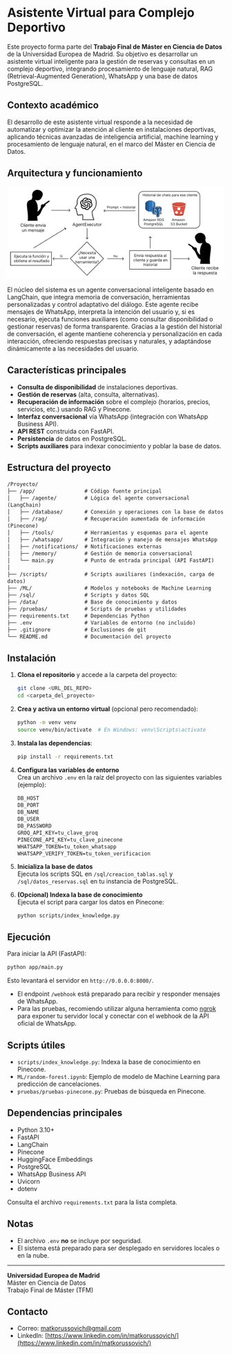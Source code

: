 # Asistente Virtual para Complejo Deportivo

Este proyecto forma parte del **Trabajo Final de Máster en Ciencia de Datos** de la Universidad Europea de Madrid. Su objetivo es desarrollar un asistente virtual inteligente para la gestión de reservas y consultas en un complejo deportivo, integrando procesamiento de lenguaje natural, RAG (Retrieval-Augmented Generation), WhatsApp y una base de datos PostgreSQL.

## Contexto académico

El desarrollo de este asistente virtual responde a la necesidad de automatizar y optimizar la atención al cliente en instalaciones deportivas, aplicando técnicas avanzadas de inteligencia artificial, machine learning y procesamiento de lenguaje natural, en el marco del Máster en Ciencia de Datos.

## Arquitectura y funcionamiento

![Funcionamiento del sistema](imagenes/Funcionamiento.png)

El núcleo del sistema es un agente conversacional inteligente basado en LangChain, que integra memoria de conversación, herramientas personalizadas y control adaptativo del diálogo. Este agente recibe mensajes de WhatsApp, interpreta la intención del usuario y, si es necesario, ejecuta funciones auxiliares (como consultar disponibilidad o gestionar reservas) de forma transparente. Gracias a la gestión del historial de conversación, el agente mantiene coherencia y personalización en cada interacción, ofreciendo respuestas precisas y naturales, y adaptándose dinámicamente a las necesidades del usuario.

## Características principales

- **Consulta de disponibilidad** de instalaciones deportivas.
- **Gestión de reservas** (alta, consulta, alternativas).
- **Recuperación de información** sobre el complejo (horarios, precios, servicios, etc.) usando RAG y Pinecone.
- **Interfaz conversacional** vía WhatsApp (integración con WhatsApp Business API).
- **API REST** construida con FastAPI.
- **Persistencia** de datos en PostgreSQL.
- **Scripts auxiliares** para indexar conocimiento y poblar la base de datos.

## Estructura del proyecto

```
/Proyecto/
├── /app/                # Código fuente principal
│   ├── /agente/         # Lógica del agente conversacional (LangChain)
│   ├── /database/       # Conexión y operaciones con la base de datos
│   ├── /rag/            # Recuperación aumentada de información (Pinecone)
│   ├── /tools/          # Herramientas y esquemas para el agente
│   ├── /whatsapp/       # Integración y manejo de mensajes WhatsApp
│   ├── /notifications/  # Notificaciones externas
│   ├── /memory/         # Gestión de memoria conversacional
│   └── main.py          # Punto de entrada principal (API FastAPI)
│
├── /scripts/            # Scripts auxiliares (indexación, carga de datos)
├── /ML/                 # Modelos y notebooks de Machine Learning
├── /sql/                # Scripts y datos SQL
├── /data/               # Base de conocimiento y datos
├── /pruebas/            # Scripts de pruebas y utilidades
├── requirements.txt     # Dependencias Python
├── .env                 # Variables de entorno (no incluido)
├── .gitignore           # Exclusiones de git
└── README.md            # Documentación del proyecto
```

## Instalación

1. **Clona el repositorio** y accede a la carpeta del proyecto:

   ```bash
   git clone <URL_DEL_REPO>
   cd <carpeta_del_proyecto>
   ```

2. **Crea y activa un entorno virtual** (opcional pero recomendado):

   ```bash
   python -m venv venv
   source venv/bin/activate  # En Windows: venv\Scripts\activate
   ```

3. **Instala las dependencias**:

   ```bash
   pip install -r requirements.txt
   ```

4. **Configura las variables de entorno**  
   Crea un archivo `.env` en la raíz del proyecto con las siguientes variables (ejemplo):

   ```
   DB_HOST
   DB_PORT
   DB_NAME
   DB_USER
   DB_PASSWORD
   GROQ_API_KEY=tu_clave_groq
   PINECONE_API_KEY=tu_clave_pinecone
   WHATSAPP_TOKEN=tu_token_whatsapp
   WHATSAPP_VERIFY_TOKEN=tu_token_verificacion
   ```

5. **Inicializa la base de datos**  
   Ejecuta los scripts SQL en `/sql/creacion_tablas.sql` y `/sql/datos_reservas.sql` en tu instancia de PostgreSQL.

6. **(Opcional) Indexa la base de conocimiento**  
   Ejecuta el script para cargar los datos en Pinecone:

   ```bash
   python scripts/index_knowledge.py
   ```

## Ejecución

Para iniciar la API (FastAPI):

```bash
python app/main.py
```

Esto levantará el servidor en `http://0.0.0.0:8000/`.

- El endpoint `/webhook` está preparado para recibir y responder mensajes de WhatsApp.
- Para las pruebas, recomiendo utilizar alguna herramienta como [ngrok](https://ngrok.com/) para exponer tu servidor local y conectar con el webhook de la API oficial de WhatsApp.

## Scripts útiles

- `scripts/index_knowledge.py`: Indexa la base de conocimiento en Pinecone.
- `ML/random-forest.ipynb`: Ejemplo de modelo de Machine Learning para predicción de cancelaciones.
- `pruebas/pruebas-pinecone.py`: Pruebas de búsqueda en Pinecone.

## Dependencias principales

- Python 3.10+
- FastAPI
- LangChain
- Pinecone
- HuggingFace Embeddings
- PostgreSQL
- WhatsApp Business API
- Uvicorn
- dotenv

Consulta el archivo `requirements.txt` para la lista completa.

## Notas

- El archivo `.env` **no** se incluye por seguridad.
- El sistema está preparado para ser desplegado en servidores locales o en la nube.

---

**Universidad Europea de Madrid**  
Máster en Ciencia de Datos  
Trabajo Final de Máster (TFM)

## Contacto

- Correo: [matkorussovich@gmail.com](mailto:matkorussovich@gmail.com)
- LinkedIn: [https://www.linkedin.com/in/matkorussovich/](https://www.linkedin.com/in/matkorussovich/) 
